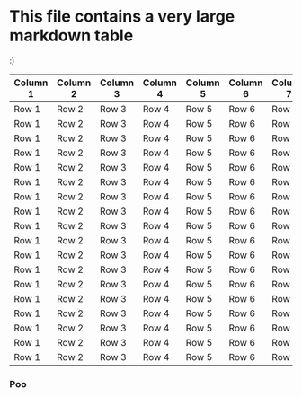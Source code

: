 # This file contains a very large markdown table

:)


| Column 1 | Column 2 | Column 3 | Column 4 | Column 5 | Column 6 | Column 7 | Column 8 | Column 9 | Column 10 |
|----------|----------|----------|----------|----------|----------|----------|----------|----------|-----------|
| Row 1    | Row 2    | Row 3    | Row 4    | Row 5    | Row 6    | Row 7    | Row 8    | Row 9    | Row 10    |
| Row 1    | Row 2    | Row 3    | Row 4    | Row 5    | Row 6    | Row 7    | Row 8    | Row 9    | Row 10    |
| Row 1    | Row 2    | Row 3    | Row 4    | Row 5    | Row 6    | Row 7    | Row 8    | Row 9    | Row 10    |
| Row 1    | Row 2    | Row 3    | Row 4    | Row 5    | Row 6    | Row 7    | Row 8    | Row 9    | Row 10    |
| Row 1    | Row 2    | Row 3    | Row 4    | Row 5    | Row 6    | Row 7    | Row 8    | Row 9    | Row 10    |
| Row 1    | Row 2    | Row 3    | Row 4    | Row 5    | Row 6    | Row 7    | Row 8    | Row 9    | Row 10    |
| Row 1    | Row 2    | Row 3    | Row 4    | Row 5    | Row 6    | Row 7    | Row 8    | Row 9    | Row 10    |
| Row 1    | Row 2    | Row 3    | Row 4    | Row 5    | Row 6    | Row 7    | Row 8    | Row 9    | Row 10    |
| Row 1    | Row 2    | Row 3    | Row 4    | Row 5    | Row 6    | Row 7    | Row 8    | Row 9    | Row 10    |
| Row 1    | Row 2    | Row 3    | Row 4    | Row 5    | Row 6    | Row 7    | Row 8    | Row 9    | Row 10    |
| Row 1    | Row 2    | Row 3    | Row 4    | Row 5    | Row 6    | Row 7    | Row 8    | Row 9    | Row 10    |
| Row 1    | Row 2    | Row 3    | Row 4    | Row 5    | Row 6    | Row 7    | Row 8    | Row 9    | Row 10    |
| Row 1    | Row 2    | Row 3    | Row 4    | Row 5    | Row 6    | Row 7    | Row 8    | Row 9    | Row 10    |
| Row 1    | Row 2    | Row 3    | Row 4    | Row 5    | Row 6    | Row 7    | Row 8    | Row 9    | Row 10    |
| Row 1    | Row 2    | Row 3    | Row 4    | Row 5    | Row 6    | Row 7    | Row 8    | Row 9    | Row 10    |
| Row 1    | Row 2    | Row 3    | Row 4    | Row 5    | Row 6    | Row 7    | Row 8    | Row 9    | Row 10    |
| Row 1    | Row 2    | Row 3    | Row 4    | Row 5    | Row 6    | Row 7    | Row 8    | Row 9    | Row 10    |
| Row 1    | Row 2    | Row 3    | Row 4    | Row 5    | Row 6    | Row 7    | Row 8    | Row 9    | Row 10    |

### Poo

